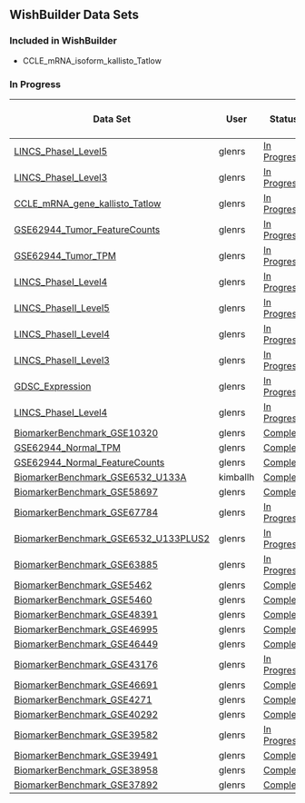 ## WishBuilder Data Sets

### Included in WishBuilder
- CCLE_mRNA_isoform_kallisto_Tatlow

### In Progress
<div class="table-scroll" markdown = "block">

| Data Set  | User  | Status | Date |   Time Elapsed    |   Samples |   Meta Data Variables |   Feature Variables   |
| --------  | ----  | ------ | ---- |   ------------    |   ------- |   ------------------- |   -----------------   |
|	[LINCS_PhaseI_Level5]({{site.url}}/Descriptions/LINCS_PhaseI_Level5-description)	|	glenrs	|	[In Progress]({{site.url}}/StatusReports/LINCS_PhaseI_Level5-status)	|	N/A	|
|	[LINCS_PhaseI_Level3]({{site.url}}/Descriptions/LINCS_PhaseI_Level3-description)	|	glenrs	|	[In Progress]({{site.url}}/StatusReports/LINCS_PhaseI_Level3-status)	|	N/A	|
|	[CCLE_mRNA_gene_kallisto_Tatlow]({{site.url}}/Descriptions/CCLE_mRNA_gene_kallisto_Tatlow-description)	|	glenrs	|	[In Progress]({{site.url}}/StatusReports/CCLE_mRNA_gene_kallisto_Tatlow-status)	|	N/A	|
|	[GSE62944_Tumor_FeatureCounts]({{site.url}}/Descriptions/GSE62944_Tumor_FeatureCounts-description)	|	glenrs	|	[In Progress]({{site.url}}/StatusReports/GSE62944_Tumor_FeatureCounts-status)	|	N/A	|
|	[GSE62944_Tumor_TPM]({{site.url}}/Descriptions/GSE62944_Tumor_TPM-description)	|	glenrs	|	[In Progress]({{site.url}}/StatusReports/GSE62944_Tumor_TPM-status)	|	N/A	|
|	[LINCS_PhaseI_Level4]({{site.url}}/Descriptions/LINCS_PhaseI_Level4-description)	|	glenrs	|	[In Progress]({{site.url}}/StatusReports/LINCS_PhaseI_Level4-status)	|	N/A	|
|	[LINCS_PhaseII_Level5]({{site.url}}/Descriptions/LINCS_PhaseII_Level5-description)	|	glenrs	|	[In Progress]({{site.url}}/StatusReports/LINCS_PhaseII_Level5-status)	|	N/A	|
|	[LINCS_PhaseII_Level4]({{site.url}}/Descriptions/LINCS_PhaseII_Level4-description)	|	glenrs	|	[In Progress]({{site.url}}/StatusReports/LINCS_PhaseII_Level4-status)	|	N/A	|
|	[LINCS_PhaseII_Level3]({{site.url}}/Descriptions/LINCS_PhaseII_Level3-description)	|	glenrs	|	[In Progress]({{site.url}}/StatusReports/LINCS_PhaseII_Level3-status)	|	N/A	|
|	[GDSC_Expression]({{site.url}}/Descriptions/GDSC_Expression-description)	|	glenrs	|	[In Progress]({{site.url}}/StatusReports/GDSC_Expression-status)	|	N/A	|
|	[LINCS_PhaseI_Level4]({{site.url}}/Descriptions/LINCS_PhaseI_Level4-description)	|	glenrs	|	[In Progress]({{site.url}}/StatusReports/LINCS_PhaseI_Level4-status)	|	N/A	|
|	[BiomarkerBenchmark_GSE10320]({{site.url}}/Descriptions/BiomarkerBenchmark_GSE10320-description)	|	glenrs	|	[Complete]({{site.url}}/StatusReports/BiomarkerBenchmark_GSE10320-status)	|	12/12/17	|	00h:00m:14s	|	144	|	1	|	11832	|
|	[GSE62944_Normal_TPM]({{site.url}}/Descriptions/GSE62944_Normal_TPM-description)	|	glenrs	|	[Complete]({{site.url}}/StatusReports/GSE62944_Normal_TPM-status)	|	12/12/17	|	00h:06m:58s	|	741	|	1	|	23368	|
|	[GSE62944_Normal_FeatureCounts]({{site.url}}/Descriptions/GSE62944_Normal_FeatureCounts-description)	|	glenrs	|	[Complete]({{site.url}}/StatusReports/GSE62944_Normal_FeatureCounts-status)	|	12/12/17	|	00h:05m:47s	|	741	|	1	|	23368	|
|	[BiomarkerBenchmark_GSE6532_U133A]({{site.url}}/Descriptions/BiomarkerBenchmark_GSE6532_U133A-description)	|	kimballh	|	[Complete]({{site.url}}/StatusReports/BiomarkerBenchmark_GSE6532_U133A-status)	|	12/14/17	|	00h:00m:22s	|	317	|	17	|	11832	|
|	[BiomarkerBenchmark_GSE58697]({{site.url}}/Descriptions/BiomarkerBenchmark_GSE58697-description)	|	glenrs	|	[Complete]({{site.url}}/StatusReports/BiomarkerBenchmark_GSE58697-status)	|	12/14/17	|	00h:00m:24s	|	122	|	6	|	20024	|
|	[BiomarkerBenchmark_GSE67784]({{site.url}}/Descriptions/BiomarkerBenchmark_GSE67784-description)	|	glenrs	|	[In Progress]({{site.url}}/StatusReports/BiomarkerBenchmark_GSE67784-status)	|	12/15/17	|	00h:00m:22s	|	263	|	4	|	21614	|
|	[BiomarkerBenchmark_GSE6532_U133PLUS2]({{site.url}}/Descriptions/BiomarkerBenchmark_GSE6532_U133PLUS2-description)	|	glenrs	|	[In Progress]({{site.url}}/StatusReports/BiomarkerBenchmark_GSE6532_U133PLUS2-status)	|	12/15/17	|	00h:00m:12s	|	0	|	0	|	0	|
|	[BiomarkerBenchmark_GSE63885]({{site.url}}/Descriptions/BiomarkerBenchmark_GSE63885-description)	|	glenrs	|	[In Progress]({{site.url}}/StatusReports/BiomarkerBenchmark_GSE63885-status)	|	12/15/17	|	00h:01m:23s	|	92	|	12	|	20024	|
|	[BiomarkerBenchmark_GSE5462]({{site.url}}/Descriptions/BiomarkerBenchmark_GSE5462-description)	|	glenrs	|	[Complete]({{site.url}}/StatusReports/BiomarkerBenchmark_GSE5462-status)	|	12/15/17	|	00h:00m:22s	|	47	|	2	|	11832	|
|	[BiomarkerBenchmark_GSE5460]({{site.url}}/Descriptions/BiomarkerBenchmark_GSE5460-description)	|	glenrs	|	[Complete]({{site.url}}/StatusReports/BiomarkerBenchmark_GSE5460-status)	|	12/15/17	|	00h:00m:21s	|	127	|	7	|	20024	|
|	[BiomarkerBenchmark_GSE48391]({{site.url}}/Descriptions/BiomarkerBenchmark_GSE48391-description)	|	glenrs	|	[Complete]({{site.url}}/StatusReports/BiomarkerBenchmark_GSE48391-status)	|	12/15/17	|	00h:00m:18s	|	80	|	7	|	20024	|
|	[BiomarkerBenchmark_GSE46995]({{site.url}}/Descriptions/BiomarkerBenchmark_GSE46995-description)	|	glenrs	|	[Complete]({{site.url}}/StatusReports/BiomarkerBenchmark_GSE46995-status)	|	12/15/17	|	00h:00m:18s	|	85	|	2	|	21614	|
|	[BiomarkerBenchmark_GSE46449]({{site.url}}/Descriptions/BiomarkerBenchmark_GSE46449-description)	|	glenrs	|	[Complete]({{site.url}}/StatusReports/BiomarkerBenchmark_GSE46449-status)	|	12/15/17	|	00h:00m:16s	|	53	|	2	|	20024	|
|	[BiomarkerBenchmark_GSE43176]({{site.url}}/Descriptions/BiomarkerBenchmark_GSE43176-description)	|	glenrs	|	[In Progress]({{site.url}}/StatusReports/BiomarkerBenchmark_GSE43176-status)	|	12/15/17	|	00h:00m:12s	|	103	|	4	|	11832	|
|	[BiomarkerBenchmark_GSE46691]({{site.url}}/Descriptions/BiomarkerBenchmark_GSE46691-description)	|	glenrs	|	[Complete]({{site.url}}/StatusReports/BiomarkerBenchmark_GSE46691-status)	|	12/15/17	|	00h:00m:40s	|	545	|	2	|	16632	|
|	[BiomarkerBenchmark_GSE4271]({{site.url}}/Descriptions/BiomarkerBenchmark_GSE4271-description)	|	glenrs	|	[Complete]({{site.url}}/StatusReports/BiomarkerBenchmark_GSE4271-status)	|	12/15/17	|	00h:00m:17s	|	100	|	7	|	11832	|
|	[BiomarkerBenchmark_GSE40292]({{site.url}}/Descriptions/BiomarkerBenchmark_GSE40292-description)	|	glenrs	|	[Complete]({{site.url}}/StatusReports/BiomarkerBenchmark_GSE40292-status)	|	12/15/17	|	00h:00m:29s	|	195	|	4	|	21614	|
|	[BiomarkerBenchmark_GSE39582]({{site.url}}/Descriptions/BiomarkerBenchmark_GSE39582-description)	|	glenrs	|	[In Progress]({{site.url}}/StatusReports/BiomarkerBenchmark_GSE39582-status)	|	12/15/17	|	00h:00m:33s	|	556	|	28	|	20024	|
|	[BiomarkerBenchmark_GSE39491]({{site.url}}/Descriptions/BiomarkerBenchmark_GSE39491-description)	|	glenrs	|	[Complete]({{site.url}}/StatusReports/BiomarkerBenchmark_GSE39491-status)	|	12/15/17	|	00h:00m:16s	|	119	|	1	|	11832	|
|	[BiomarkerBenchmark_GSE38958]({{site.url}}/Descriptions/BiomarkerBenchmark_GSE38958-description)	|	glenrs	|	[Complete]({{site.url}}/StatusReports/BiomarkerBenchmark_GSE38958-status)	|	12/15/17	|	00h:00m:20s	|	115	|	6	|	16632	|
|	[BiomarkerBenchmark_GSE37892]({{site.url}}/Descriptions/BiomarkerBenchmark_GSE37892-description)	|	glenrs	|	[Complete]({{site.url}}/StatusReports/BiomarkerBenchmark_GSE37892-status)	|	12/15/17	|	00h:00m:22s	|	129	|	8	|	20024	|
